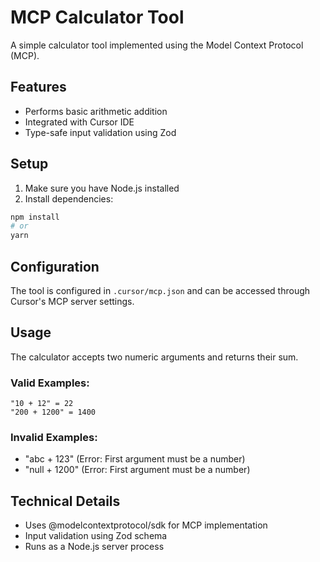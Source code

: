 # MCP Calculator Tool

A simple calculator tool implemented using the Model Context Protocol (MCP).

## Features

- Performs basic arithmetic addition
- Integrated with Cursor IDE
- Type-safe input validation using Zod

## Setup

1. Make sure you have Node.js installed
2. Install dependencies:

```bash
npm install
# or
yarn
```

## Configuration

The tool is configured in `.cursor/mcp.json` and can be accessed through Cursor's MCP server settings.

## Usage

The calculator accepts two numeric arguments and returns their sum.

### Valid Examples:

```
"10 + 12" = 22
"200 + 1200" = 1400
```

### Invalid Examples:

- "abc + 123" (Error: First argument must be a number)
- "null + 1200" (Error: First argument must be a number)

## Technical Details

- Uses @modelcontextprotocol/sdk for MCP implementation
- Input validation using Zod schema
- Runs as a Node.js server process
